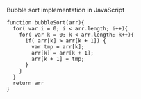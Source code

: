 Bubble sort implementation in JavaScript

```
function bubbleSort(arr){
  for( var i = 0; i < arr.length; i++){
    for( var k = 0; k < arr.length; k++){
      if( arr[k] > arr[k + 1]) {
        var tmp = arr[k];
        arr[k] = arr[k + 1];
        arr[k + 1] = tmp;
      }
    }
  }
  return arr
}
```